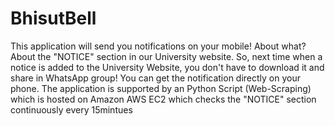 # BhisutBell
This application will send you notifications on your mobile! About what? About the "NOTICE" section in our University website.  So, next time when a notice is added to the University Website, you don't have to download it and share in WhatsApp group! You can get the notification directly on your phone. The application is supported by an Python Script (Web-Scraping) which is hosted on Amazon AWS EC2 which checks the "NOTICE" section continuously every 15mintues
